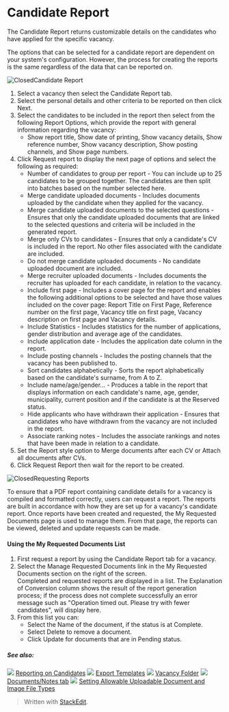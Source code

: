 # Candidate Report

The Candidate Report returns customizable details on the candidates who have applied for the specific vacancy.

The options that can be selected for a candidate report are dependent on your system's configuration. However, the process for creating the reports is the same regardless of the data that can be reported on.

![Closed](../Skins/Default/Stylesheets/Images/transparent.gif)Candidate Report

1.  Select a vacancy then select the  Candidate Report  tab.
2.  Select the personal details and other criteria to be reported on then click  Next.
3.  Select the candidates to be included in the report then select from the following  Report Options, which provide the report with general information regarding the vacancy:
    -   Show report title,  Show date of printing,  Show vacancy details,  Show reference number,  Show vacancy description,  Show posting channels, and  Show page numbers.
4.  Click  Request report  to display the next page of options and select the following as required:
    -   Number of candidates to group per report  - You can include up to 25 candidates to be grouped together. The candidates are then split into batches based on the number selected here.
    -   Merge candidate uploaded documents  - Includes documents uploaded by the candidate when they applied for the vacancy.
    -   Merge candidate uploaded documents to the selected questions  - Ensures that only the candidate uploaded documents that are linked to the selected questions and criteria will be included in the generated report.
    -   Merge only CVs to candidates  - Ensures that only a candidate's CV is included in the report. No other files associated with the candidate are included.
    -   Do not merge candidate uploaded documents  - No candidate uploaded document are included.
    -   Merge recruiter uploaded documents  - Includes documents the recruiter has uploaded for each candidate, in relation to the vacancy.
    -   Include first page  - Includes a cover page for the report and enables the following additional options to be selected and have those values included on the cover page:  Report Title on First Page,  Reference number on the first page,  Vacancy title on first page,  Vacancy description on first page  and  Vacancy details.
    -   Include Statistics  - Includes statistics for the number of applications, gender distribution and average age of the candidates.
    -   Include application date  - Includes the application date column in the report.
    -   Include posting channels  - Includes the posting channels that the vacancy has been published to.
    -   Sort candidates alphabetically  - Sorts the report alphabetically based on the candidate's surname, from A to Z.
    -   Include name/age/gender...  - Produces a table in the report that displays information on each candidate's name, age, gender, municipality, current position and if the candidate is at the Reserved status.
    -   Hide applicants who have withdrawn their application  - Ensures that candidates who have withdrawn from the vacancy are not included in the report.
    -   Associate ranking notes  - Includes the associate rankings and notes that have been made in relation to a candidate.
5.  Set the  Report style  option to  Merge documents after each CV  or  Attach all documents after CVs.
6.  Click  Request Report  then wait for the report to be created.

![Closed](../Skins/Default/Stylesheets/Images/transparent.gif)Requesting Reports

To ensure that a PDF report containing candidate details for a vacancy is compiled and formatted correctly, users can request a report. The reports are built in accordance with how they are set up for a vacancy's candidate report. Once reports have been created and requested, the  My Requested Documents  page is used to manage them. From that page, the reports can be viewed, deleted and update requests can be made.

#### Using the My Requested Documents List

1.  First request a report by using the  Candidate Report  tab for a vacancy.
2.  Select the  Manage Requested Documents  link in the  My Requested Documents  section on the right of the screen.  
    Completed and requested reports are displayed in a list. The Explanation of Conversion column shows the result of the report generation process; if the process does not complete successfully an error message such as "Operation timed out. Please try with fewer candidates", will display here.
3.  From this list you can:
    -   Select the  Name of the document, if the status is at  Complete.
    -   Select  Delete  to remove a document.
    -   Click  Update  for documents that are in  Pending  status.

##### See also:

![](../Resources/Images/icon-document-link.png) [Reporting on Candidates](reporting_on_candidates.htm)
![](../Resources/Images/icon-document-link.png) [Export Templates](export_templates.htm)
![](../Resources/Images/icon-document-link.png) [Vacancy Folder](vacancy_folder.htm)
![](../Resources/Images/icon-document-link.png) [Documents/Notes tab](documents_notes_tab.htm)
![](../Resources/Images/icon-document-link.png) [Setting Allowable Uploadable Document and Image File Types](setting_allowable_uploadable_document_and_image_file_types.htm)


> Written with [StackEdit](https://stackedit.io/).
<!--stackedit_data:
eyJoaXN0b3J5IjpbMTQzMTgyNzg4OV19
-->